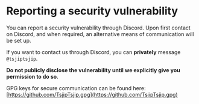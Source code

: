# Reporting a security vulnerability
You can report a security vulnerability through Discord. Upon first contact on Discord, and when required, an alternative means of communication will be set up.

If you want to contact us through Discord, you can **privately** message `@tsjiptsjip`.

**Do not publicly disclose the vulnerability until we explicitly give you permission to do so**.

GPG keys for secure communication can be found here: [https://github.com/TsjipTsjip.gpg](https://github.com/TsjipTsjip.gpg)
